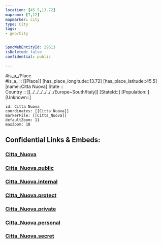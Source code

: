 ```yaml
---
location: [45.5,13.72] 
mapzoom: [7,12] 
mapmarker: city 
type: City
tags:
- geo/City


SpocWebEntityId: 29613
isDeleted: false
confidential: public

---
```

#is_a_/Place  
#is_a_ :: [[Place]] 
[has_place_longitude::13.72] 
[has_place_latitude::45.5] 
[name::Citta Nuova] 
State ::  
Country :: [[../../../../../../Europe~South/Italy]] 
[StateId::] 
[Population::] 
[Unknown::] 


```leaflet
id: Citta Nuova
coordinates: [[Citta_Nuova]] 
markerFile: [[Citta_Nuova]] 
defaultZoom: 11 
maxZoom: 18
```


## Confidential Links & Embeds: 

### [Citta_Nuova](/_Standards/Earth/Continent/Europe/Europe~Central/Slovenia/Regions~Slovenia/Obalno-kraška/counties~Obalno-kraška/Koper/City/Citta_Nuova.md) 

### [Citta_Nuova.public](/_public/Earth/Continent/Europe/Europe~Central/Slovenia/Regions~Slovenia/Obalno-kraška/counties~Obalno-kraška/Koper/City/Citta_Nuova.public.md) 

### [Citta_Nuova.internal](/_internal/Earth/Continent/Europe/Europe~Central/Slovenia/Regions~Slovenia/Obalno-kraška/counties~Obalno-kraška/Koper/City/Citta_Nuova.internal.md) 

### [Citta_Nuova.protect](/_protect/Earth/Continent/Europe/Europe~Central/Slovenia/Regions~Slovenia/Obalno-kraška/counties~Obalno-kraška/Koper/City/Citta_Nuova.protect.md) 

### [Citta_Nuova.private](/_private/Earth/Continent/Europe/Europe~Central/Slovenia/Regions~Slovenia/Obalno-kraška/counties~Obalno-kraška/Koper/City/Citta_Nuova.private.md) 

### [Citta_Nuova.personal](/_personal/Earth/Continent/Europe/Europe~Central/Slovenia/Regions~Slovenia/Obalno-kraška/counties~Obalno-kraška/Koper/City/Citta_Nuova.personal.md) 

### [Citta_Nuova.secret](/_secret/Earth/Continent/Europe/Europe~Central/Slovenia/Regions~Slovenia/Obalno-kraška/counties~Obalno-kraška/Koper/City/Citta_Nuova.secret.md)

